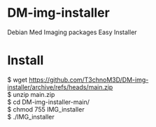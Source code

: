 # DM-img-installer
Debian Med Imaging packages Easy Installer

# Install

$ wget https://github.com/T3chnoM3D/DM-img-installer/archive/refs/heads/main.zip  
$ unzip main.zip  
$ cd DM-img-installer-main/  
$ chmod 755 IMG_installer  
$ ./IMG_installer




